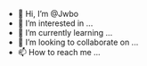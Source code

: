 - 👋 Hi, I’m @Jwbo
- 👀 I’m interested in ...
- 🌱 I’m currently learning ...
- 💞️ I’m looking to collaborate on ...
- 📫 How to reach me ...

<!---
Jwbo/Jwbo is a ✨ special ✨ repository because its `README.md` (this file) appears on your GitHub profile.
You can click the Preview link to take a look at your changes.
--->
